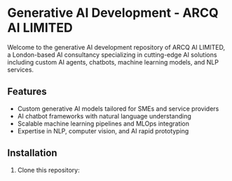 # Generative AI Development - ARCQ AI LIMITED

Welcome to the generative AI development repository of ARCQ AI LIMITED, a London-based AI consultancy specializing in cutting-edge AI solutions including custom AI agents, chatbots, machine learning models, and NLP services.

## Features
- Custom generative AI models tailored for SMEs and service providers
- AI chatbot frameworks with natural language understanding
- Scalable machine learning pipelines and MLOps integration
- Expertise in NLP, computer vision, and AI rapid prototyping

## Installation
1. Clone this repository:
